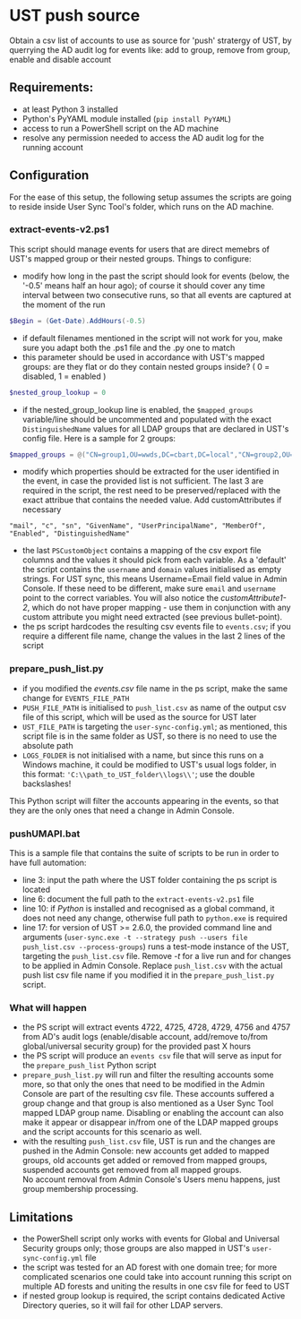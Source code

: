 # UST push source
Obtain a csv list of accounts to use as source for 'push' stratergy of UST, by querrying the AD audit log for events like: add to group, remove from group, enable and disable account

## Requirements:
- at least Python 3 installed
- Python's PyYAML module installed (```pip install PyYAML```)
- access to run a PowerShell script on the AD machine
- resolve any permission needed to access the AD audit log for the running account

## Configuration
For the ease of this setup, the following setup assumes the scripts are going to reside inside User Sync Tool's folder, which runs on the AD machine. 

### extract-events-v2.ps1
This script should manage events for users that are direct memebrs of UST's mapped group or their nested groups. Things to configure:
- modify how long in the past the script should look for events (below, the '-0.5' means half an hour ago); of course it should cover any time interval between two consecutive runs, so that all events are captured at the moment of the run   
```powershell
$Begin = (Get-Date).AddHours(-0.5)
```
- if default filenames mentioned in the script will not work for you, make sure you adapt both the .ps1 file and the .py one to match
- this parameter should be used in accordance with UST's mapped groups: are they flat or do they contain nested groups inside? ( 0 = disabled, 1 = enabled )
```powershell
$nested_group_lookup = 0
```
- if the nested_group_lookup line is enabled, the `$mapped_groups` variable/line should be uncommented and populated with the exact `DistinguishedName` values for all LDAP groups that are declared in UST's config file. Here is a sample for 2 groups:
```powershell
$mapped_groups = @("CN=group1,OU=wwds,DC=cbart,DC=local","CN=group2,OU=wwds,DC=cbart,DC=local")
```
- modify which properties should be extracted for the user identified in the event, in case the provided list is not sufficient. The last 3 are required in the script, the rest need to be preserved/replaced with the exact attribue that contains the needed value. Add customAttributes if necessary  
```text
"mail", "c", "sn", "GivenName", "UserPrincipalName", "MemberOf", "Enabled", "DistinguishedName"
```
- the last `PSCustomObject` contains a mapping of the csv export file columns and the values it should pick from each variable. As a 'default' the script contains the ```username``` and ```domain``` values initialised as empty strings. For UST sync, this means Username=Email field value in Admin Console. If these need to be different, make sure ```email``` and ```username``` point to the correct variables. You will also notice the *customAttribute1-2*, which do not have proper mapping - use them in conjunction with any custom attribute you might need extracted (see previous bullet-point).
- the ps script hardcodes the resulting csv events file to ```events.csv```; if you require a different file name, change the values in the last 2 lines of the script  

### prepare_push_list.py  
- if you modified the *events.csv* file name in the ps script, make the same change for ```EVENTS_FILE_PATH```
- ```PUSH_FILE_PATH``` is initialised to ```push_list.csv``` as name of the output csv file of this script, which will be used as the source for UST later
- ```UST_FILE_PATH``` is targeting the ```user-sync-config.yml```; as mentioned, this script file is in the same folder as UST, so there is no need to use the absolute path
- ```LOGS_FOLDER``` is not initialised with a name, but since this runs on a Windows machine, it could be modified to UST's usual logs folder, in this format: ```'C:\\path_to_UST_folder\\logs\\'```; use the double backslashes!

This Python script will filter the accounts appearing in the events, so that they are the only ones that need a change in Admin Console.

### pushUMAPI.bat  
This is a sample file that contains the suite of scripts to be run in order to have full automation:  
- line 3: input the path where the UST folder containing the ps script is located
- line 6: document the full path to the `extract-events-v2.ps1` file
- line 10: if *Python* is installed and recognised as a global command, it does not need any change, otherwise full path to `python.exe` is required
- line 17: for version of UST >= 2.6.0, the provided command line and arguments (`user-sync.exe -t --strategy push --users file push_list.csv --process-groups`) runs a test-mode instance of the UST, targeting the `push_list.csv` file. Remove *-t* for a live run and for changes to be applied in Admin Console. Replace `push_list.csv` with the actual push list csv file name if you modified it in the `prepare_push_list.py` script.  

### What will happen
- the PS script will extract events 4722, 4725, 4728, 4729, 4756 and 4757 from AD's audit logs (enable/disable account, add/remove to/from global/universal security group) for the provided past X hours
- the PS script will produce an `events csv` file that will serve as input for the `prepare_push_list` Python script
- `prepare_push_list.py` will run and filter the resulting accounts some more, so that only the ones that need to be modified in the Admin Console are part of the resulting csv file. These accounts suffered a group change and that group is also mentioned as a User Sync Tool mapped LDAP group name. Disabling or enabling the account can also make it appear or disappear in/from one of the LDAP mapped groups and the script accounts for this scenario as well.
- with the resulting `push_list.csv` file, UST is run and the changes are pushed in the Admin Console: new accounts get added to mapped groups, old accounts get added or removed from mapped groups, suspended accounts get removed from all mapped groups.  
 No account removal from Admin Console's Users menu happens, just group membership processing.
 
## Limitations
 - the PowerShell script only works with events for Global and Universal Security groups only; those groups are also mapped in UST's `user-sync-config.yml` file
 - the script was tested for an AD forest with one domain tree; for more complicated scenarios one could take into account running this script on multiple AD forests and uniting the results in one csv file for feed to UST
 - if nested group lookup is required, the script contains dedicated Active Directory queries, so it will fail for other LDAP servers.  



